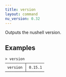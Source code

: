 ```yaml
---
title: version
layout: command
nu_version: 0.32
---
```


Outputs the nushell version.

## Examples

```shell
> version
─────────┬────────
 version │ 0.15.1
─────────┴────────
```
